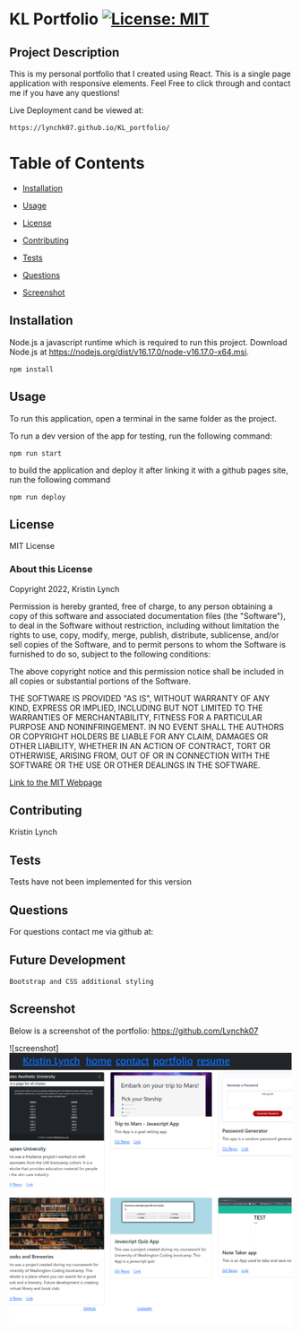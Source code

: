 
  # KL Portfolio   [![License: MIT](https://img.shields.io/badge/License-MIT-yellow.svg)](https://opensource.org/licenses/MIT)

  ## Project Description 

  This is my personal portfolio that I created using React. This is a single page application with responsive elements. Feel Free to click through and contact me if you have any questions! 
  
  Live Deployment cand be viewed at:
  
    https://lynchk07.github.io/KL_portfolio/

  # Table of Contents

  - [Installation](#installation)

  - [Usage](#usage)

  - [License](#license)

  - [Contributing](#contributing)

  - [Tests](#tests)

  - [Questions](#questions)

  - [Screenshot](#screenshot)

    
  ## Installation 

  Node.js a javascript runtime which is required to run this project. Download Node.js at https://nodejs.org/dist/v16.17.0/node-v16.17.0-x64.msi. 

  ```
  npm install
  ```

  ## Usage 

  To run this application, open a terminal in the same folder as the project.

  To run a dev version of the app for testing, run the following command:

  ```
  npm run start
  ```

  to build the application and deploy it after linking it with a github pages site, run the following command

  ```
  npm run deploy
  ```

  ## License 

  MIT License

  ### About this License 

  Copyright 2022, Kristin Lynch

  Permission is hereby granted, free of charge, to any person obtaining a copy of this software and associated documentation files (the "Software"), to deal in the Software without restriction, including without limitation the rights to use, copy, modify, merge, publish, distribute, sublicense, and/or sell copies of the Software, and to permit persons to whom the Software is furnished to do so, subject to the following conditions:

  The above copyright notice and this permission notice shall be included in all copies or substantial portions of the Software.

  THE SOFTWARE IS PROVIDED "AS IS", WITHOUT WARRANTY OF ANY KIND, EXPRESS OR IMPLIED, INCLUDING BUT NOT LIMITED TO THE WARRANTIES OF MERCHANTABILITY, FITNESS FOR A PARTICULAR PURPOSE AND NONINFRINGEMENT. IN NO EVENT SHALL THE AUTHORS OR COPYRIGHT HOLDERS BE LIABLE FOR ANY CLAIM, DAMAGES OR OTHER LIABILITY, WHETHER IN AN ACTION OF CONTRACT, TORT OR OTHERWISE, ARISING FROM, OUT OF OR IN CONNECTION WITH THE SOFTWARE OR THE USE OR OTHER DEALINGS IN THE SOFTWARE.

  [Link to the MIT Webpage](https://www.mit.edu/~amini/LICENSE.md)

  ## Contributing 

  Kristin Lynch

  ## Tests 

  Tests have not been implemented for this version

  ## Questions 

  For questions contact me via github at: 

## Future Development 

    Bootstrap and CSS additional styling

  ## Screenshot
  
   Below is a screenshot of the portfolio: https://github.com/Lynchk07
   
![screenshot] <img src ="./screenshot.png">
